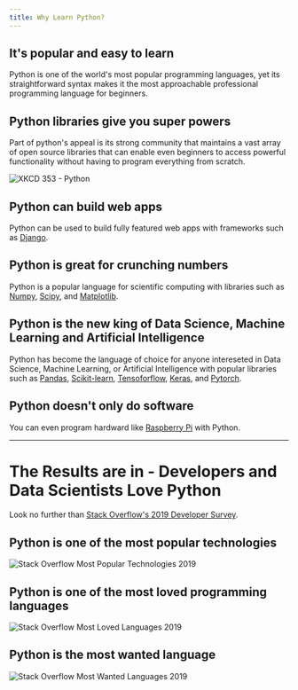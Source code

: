 ```yaml
---
title: Why Learn Python?
---
```


## It's popular and easy to learn

Python is one of the world's most popular programming languages, yet its straightforward syntax makes it the most approachable professional programming language for beginners. 

## Python libraries give you super powers

Part of python's appeal is its strong community that maintains a vast array of open source libraries that can enable even beginners to access powerful functionality without having to program everything from scratch. 

![XKCD 353 - Python](https://imgs.xkcd.com/comics/python.png)

## Python can build web apps

Python can be used to build fully featured web apps with frameworks such as [Django](https://www.djangoproject.com/).

## Python is great for crunching numbers

Python is a popular language for scientific computing with libraries such as [Numpy](https://www.numpy.org/), [Scipy](https://www.scipy.org/), and [Matplotlib](https://matplotlib.org/).

## Python is the new king of Data Science, Machine Learning and Artificial Intelligence

Python has become the language of choice for anyone intereseted in Data Science, Machine Learning, or Artificial Intelligence with popular libraries such as [Pandas](https://pandas.pydata.org/), [Scikit-learn](https://scikit-learn.org/stable/), [Tensoforflow](https://www.tensorflow.org/), [Keras](https://keras.io/), and [Pytorch](https://pytorch.org/).

## Python doesn't only do software

You can even program hardward like [Raspberry Pi](https://www.raspberrypi.org/documentation/usage/python/) with Python.

---

# The Results are in - Developers and Data Scientists **Love** Python

Look no further than [Stack Overflow's 2019 Developer Survey](https://insights.stackoverflow.com/survey/2019).

## Python is one of the most popular technologies

![Stack Overflow Most Popular Technologies 2019](http://lambdachops.com/img/stack-overflow-most-popular-technologies.png)

## Python is one of the most loved programming languages

![Stack Overflow Most Loved Languages 2019](http://lambdachops.com/img/stack-overflow-most-loved-languages.png)

## Python is the most wanted language

![Stack Overflow Most Wanted Languages 2019](http://lambdachops.com/img/stack-overflow-most-wanted-languages.png)


